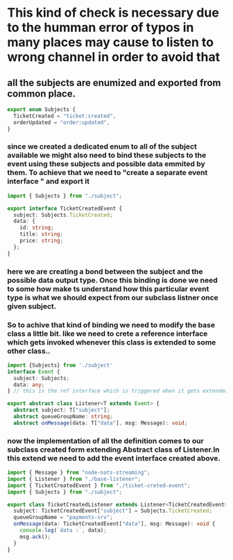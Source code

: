 # This kind of check is necessary due to the humman error of typos in many places may cause to listen to wrong channel in order to avoid that

## all the subjects are enumized and exported from common place.

```typescript - > Subject.ts
export enum Subjects {
  TicketCreated = "ticket:created",
  orderUpdated = "order:updated",
}
```

### since we created a dedicated enum to all of the subject available we might also need to bind these subjects to the event using these subjects and possible data emmited by them. To achieve that we need to "create a separate event interface " and export it

```typescript
import { Subjects } from "./subject";

export interface TicketCreatedEvent {
  subject: Subjects.TicketCreated;
  data: {
    id: string;
    title: string;
    price: string;
  };
}
```

### here we are creating a bond between the subject and the possible data output type. Once this binding is done we need to some how make ts understand how this particular event type is what we should expect from our subclass listner once given subject.

### So to achive that kind of binding we need to modify the base class a little bit. like we need to crete a reference interface which gets invoked whenever this class is extended to some other class..

```typescript TicketCreatedEvent.ts
import {Subjects} from './subject'
interface Event {
  subject: Subjects;
  data: any;
} // this is the ref interface which is triggered when it gets extended by subclasses

export abstract class Listener<T extends Event> {
  abstract subject: T["subject"];
  abstract queueGroupName: string;
  abstract onMessage(data: T["data"], msg: Message): void;

```

### now the implementation of all the definition comes to our subclass created form extending Abstract class of Listener.In this extend we need to add the event interface created above.

```typescript
import { Message } from "node-nats-streaming";
import { Listener } from "./base-listener";
import { TicketCreatedEvent } from "./ticket-creted-event";
import { Subjects } from "./subject";

export class TicketCreatedListener extends Listener<TicketCreatedEvent> {
  subject: TicketCreatedEvent["subject"] = Subjects.TicketCreated;
  queueGroupName = "payments-srv";
  onMessage(data: TicketCreatedEvent["data"], msg: Message): void {
    console.log(`data :`, data);
    msg.ack();
  }
}
```
